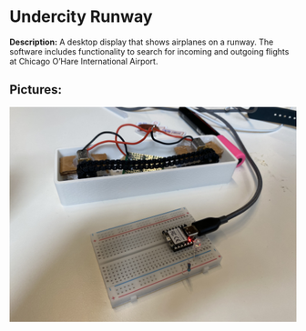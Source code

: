 # Undercity Runway

**Description:** A desktop display that shows airplanes on a runway. The software includes functionality to search for incoming and outgoing flights at Chicago O’Hare International Airport.

## Pictures:

![image](image.jpeg)
